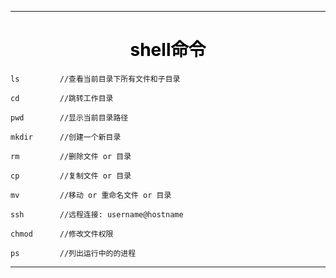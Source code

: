 
---

<h1 align = "center" style="color: #000000">shell命令</h1>

```
ls         //查看当前目录下所有文件和子目录

cd         //跳转工作目录

pwd        //显示当前目录路径

mkdir      //创建一个新目录

rm         //删除文件 or 目录

cp         //复制文件 or 目录

mv         //移动 or 重命名文件 or 目录

ssh        //远程连接: username@hostname

chmod      //修改文件权限

ps         //列出运行中的的进程
```

---



